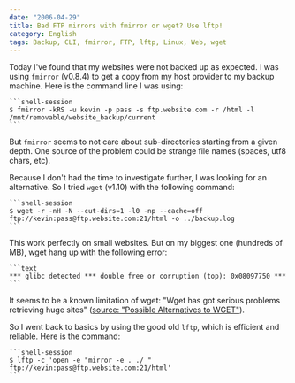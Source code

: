 ```yaml
---
date: "2006-04-29"
title: Bad FTP mirrors with fmirror or wget? Use lftp!
category: English
tags: Backup, CLI, fmirror, FTP, lftp, Linux, Web, wget
---
```


Today I've found that my websites were not backed up as expected. I was using `fmirror` (v0.8.4) to get a copy from my host provider to my backup machine. Here is the command line I was using:

    ```shell-session
    $ fmirror -kRS -u kevin -p pass -s ftp.website.com -r /html -l /mnt/removable/website_backup/current
    ```

But `fmirror` seems to not care about sub-directories starting from a given depth. One source of the problem could be strange file names (spaces, utf8 chars, etc).

Because I don't had the time to investigate further, I was looking for an alternative. So I tried `wget` (v1.10) with the following command:

    ```shell-session
    $ wget -r -nH -N --cut-dirs=1 -l0 -np --cache=off ftp://kevin:pass@ftp.website.com:21/html -o ../backup.log
    ```

This work perfectly on small websites. But on my biggest one (hundreds of MB), wget hang up with the following error:

    ```text
    *** glibc detected *** double free or corruption (top): 0x08097750 ***
    ```

It seems to be a known limitation of wget: "Wget has got serious problems retrieving huge sites" ([source: "Possible Alternatives to WGET"](https://www.ccp14.ac.uk/mirror/wget.htm)).

So I went back to basics by using the good old `lftp`, which is efficient and reliable. Here is the command:

    ```shell-session
    $ lftp -c 'open -e "mirror -e . ./ " ftp://kevin:pass@ftp.website.com:21/html'
    ```

